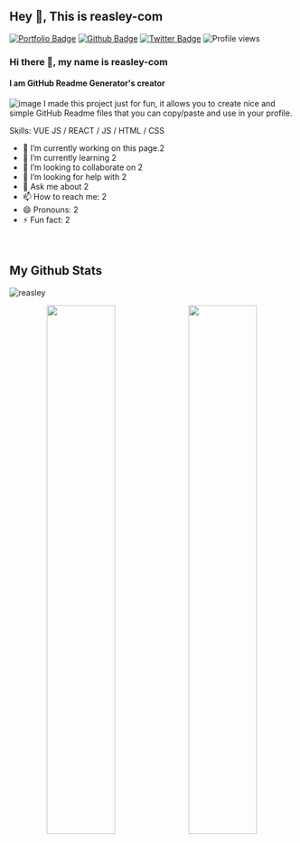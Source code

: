 ## Hey 👋, This is reasley-com
[![Portfolio Badge](https://img.shields.io/badge/portfolio-web-blue?style=flat&link=reasley.com/)](reasley.com/)
[![Github Badge](https://img.shields.io/badge/-reasley-grey?style=flat&logo=github&logoColor=white&link=https://github.com/reasley/)](https://www.github.com/reasley/)
[![Twitter Badge](https://img.shields.io/badge/-reasley-00acee?style=flat&logo=twitter&logoColor=white&link=https://twitter.com/reasley/)](https://www.twitter.com/reasley/)
![Profile views](https://gpvc.arturio.dev/reasley-com)  



### Hi there 👋, my name is  reasley-com
#### I am GitHub Readme Generator's creator
![image](https://user-images.githubusercontent.com/33018600/116790473-49faa200-aaef-11eb-8234-32c55c909e5e.png)
I made this project just for fun, it allows you to create nice and simple GitHub Readme files that you can copy/paste and use in your profile.

Skills: VUE JS / REACT / JS / HTML / CSS

- 🔭 I’m currently working on this page.2 
- 🌱 I’m currently learning 2 
- 👯 I’m looking to collaborate on 2 
- 🤔 I’m looking for help with 2 
- 💬 Ask me about 2 
- 📫 How to reach me: 2 
- 😄 Pronouns: 2 
- ⚡ Fun fact: 2 

ㅤ

## My Github Stats
<p align=left> <img src=https://komarev.com/ghpvc/?username=reasley-com alt=reasley /> </p>

<p align="center">
  <img src=https://github-readme-stats.vercel.app/api?username=reasley-com&show_icons=true&count_private=true width="49%" /> <img src=https://github-readme-streak-stats.herokuapp.com/?user=reasley-com width="49%" />
</p>



